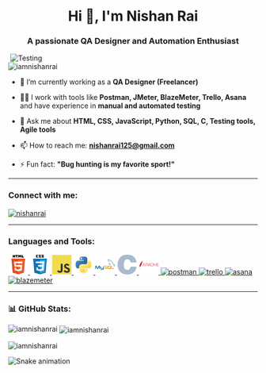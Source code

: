 <h1 align="center">Hi 👋, I'm Nishan Rai</h1>
<h3 align="center">A passionate QA Designer and Automation Enthusiast</h3>

<img align="right" alt="Testing" width="500" src="https://tse2.mm.bing.net/th/id/OIP.NcHda0W5NtXb5fokHJrjkAHaHa?w=626&h=626&rs=1&pid=ImgDetMain&o=7&rm=3">

<p align="left">
  <img src="https://komarev.com/ghpvc/?username=iamnishanrai&label=Profile%20views&color=0e75b6&style=flat" alt="iamnishanrai" />
</p>

- 🌱 I’m currently working as a **QA Designer (Freelancer)**

- 👨‍💻 I work with tools like **Postman, JMeter, BlazeMeter, Trello, Asana** and have experience in **manual and automated testing**

- 💬 Ask me about **HTML, CSS, JavaScript, Python, SQL, C, Testing tools, Agile tools**

- 📫 How to reach me: **nishanrai125@gmail.com**

- ⚡ Fun fact: **"Bug hunting is my favorite sport!"**

---

<h3 align="left">Connect with me:</h3>
<p align="left">
  <a href="https://www.linkedin.com/in/nishan-rai-b091082bb/" target="blank">
    <img align="center" src="https://raw.githubusercontent.com/rahuldkjain/github-profile-readme-generator/master/src/images/icons/Social/linked-in-alt.svg" alt="nishanrai" height="30" width="40" />
  </a>
</p>

---

<h3 align="left">Languages and Tools:</h3>
<p align="left">
  <a href="https://www.w3.org/html/" target="_blank" rel="noreferrer">
    <img src="https://raw.githubusercontent.com/devicons/devicon/master/icons/html5/html5-original-wordmark.svg" alt="html5" width="40" height="40"/>
  </a>
  <a href="https://www.w3schools.com/css/" target="_blank" rel="noreferrer">
    <img src="https://raw.githubusercontent.com/devicons/devicon/master/icons/css3/css3-original-wordmark.svg" alt="css3" width="40" height="40"/>
  </a>
  <a href="https://developer.mozilla.org/en-US/docs/Web/JavaScript" target="_blank" rel="noreferrer">
    <img src="https://raw.githubusercontent.com/devicons/devicon/master/icons/javascript/javascript-original.svg" alt="javascript" width="40" height="40"/>
  </a>
  <a href="https://www.python.org/" target="_blank" rel="noreferrer">
    <img src="https://raw.githubusercontent.com/devicons/devicon/master/icons/python/python-original.svg" alt="python" width="40" height="40"/>
  </a>
  <a href="https://www.mysql.com/" target="_blank" rel="noreferrer">
    <img src="https://raw.githubusercontent.com/devicons/devicon/master/icons/mysql/mysql-original-wordmark.svg" alt="mysql" width="40" height="40"/>
  </a>
  <a href="https://www.cprogramming.com/" target="_blank" rel="noreferrer">
    <img src="https://raw.githubusercontent.com/devicons/devicon/master/icons/c/c-original.svg" alt="c" width="40" height="40"/>
  </a>
  <a href="https://jmeter.apache.org/" target="_blank" rel="noreferrer">
    <img src="https://raw.githubusercontent.com/devicons/devicon/master/icons/apache/apache-original-wordmark.svg" alt="jmeter" width="40" height="40"/>
  </a>
  <a href="https://www.postman.com/" target="_blank" rel="noreferrer">
    <img src="https://www.vectorlogo.zone/logos/getpostman/getpostman-icon.svg" alt="postman" width="40" height="40"/>
  </a>
  <a href="https://trello.com/" target="_blank" rel="noreferrer">
    <img src="https://cdn.worldvectorlogo.com/logos/trello.svg" alt="trello" width="40" height="40"/>
  </a>
  <a href="https://asana.com/" target="_blank" rel="noreferrer">
    <img src="https://cdn.worldvectorlogo.com/logos/asana-1.svg" alt="asana" width="40" height="40"/>
  </a>
  <a href="https://www.blazemeter.com/" target="_blank" rel="noreferrer">
    <img src="https://th.bing.com/th/id/OIP.tPeUXffRzoi5UL0yXTO-VQAAAA?w=172&h=180&c=7&r=0&o=7&dpr=1.3&pid=1.7&rm=3" alt="blazemeter" width="40" height="40"/>
  </a>
</p>

---

<h3 align="left">📊 GitHub Stats:</h3>
<p><img align="left" src="https://github-readme-stats.vercel.app/api/top-langs?username=iamnishanrai&show_icons=true&locale=en&layout=compact" alt="iamnishanrai" /></p>

<p>&nbsp;<img align="center" src="https://github-readme-stats.vercel.app/api?username=iamnishanrai&show_icons=true&locale=en" alt="iamnishanrai" /></p>

<p><img align="center" src="https://github-readme-streak-stats.herokuapp.com/?user=iamnishanrai&" alt="iamnishanrai" /></p>

<img src="https://profile-readme-generator.com/assets/snake.svg" alt="Snake animation" />
